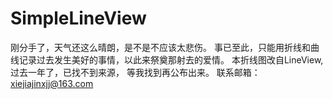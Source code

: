 # SimpleLineView
刚分手了，天气还这么晴朗，是不是不应该太悲伤。 事已至此，只能用折线和曲线记录过去发生美好的事情，以此来祭奠那射去的爱情。  本折线图改自LineView,过去一年了，已找不到来源， 等我找到再公布出来。 联系邮箱：xiejiajinxjj@163.com
